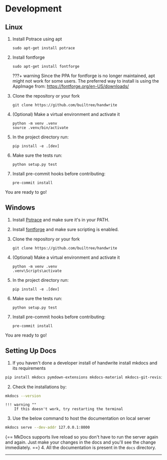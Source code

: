 # Development

## Linux

1. Install Potrace using apt

    ```console
    sudo apt-get install potrace
    ```

2. Install fontforge

    ```console
    sudo apt-get install fontforge
    ```

    ???+ warning
        Since the PPA for fontforge is no longer maintained, apt might not work for some users.
        The preferred way to install is using the AppImage from: https://fontforge.org/en-US/downloads/

3. Clone the repository or your fork

    ```console
    git clone https://github.com/builtree/handwrite
    ```

4. (Optional) Make a virtual environment and activate it

    ```console
    python -m venv .venv
    source .venv/bin/activate
    ```

5. In the project directory run:

    ```console
    pip install -e .[dev]
    ```

6. Make sure the tests run:

    ```console
    python setup.py test
    ```

7. Install pre-commit hooks before contributing:

    ```console
    pre-commit install
    ```

You are ready to go!

## Windows

1. Install [Potrace](http://potrace.sourceforge.net/#downloading) and make sure it's in your PATH.

2. Install [fontforge](https://fontforge.org/en-US/downloads/) and make sure scripting is enabled.

3. Clone the repository or your fork

    ```console
    git clone https://github.com/builtree/handwrite
    ```

4. (Optional) Make a virtual environment and activate it

    ```console
    python -m venv .venv
    .venv\Scripts\activate
    ```

5. In the project directory run:

    ```console
    pip install -e .[dev]
    ```

6. Make sure the tests run:

    ```console
    python setup.py test
    ```

7. Install pre-commit hooks before contributing:

    ```console
    pre-commit install
    ```

You are ready to go!



## Setting Up Docs

1. If you haven't done a developer install of handwrite install mkdocs and its requirements
```bash
pip install mkdocs pymdown-extensions mkdocs-material mkdocs-git-revision-date-localized-plugin
```
2. Check the installations by:
```bash
mkdocs --version
```

    !!! warning ""
        If this doesn't work, try restarting the terminal

3. Use the below command to host the documentation on local server
```bash
mkdocs serve --dev-addr 127.0.0.1:8000
```
{== MkDocs supports live reload so you don't have to run the server again and again. Just make your changes in the docs and you'll see the change immediately. ==}
4. All the documentation is present in the `docs` directory.

---
